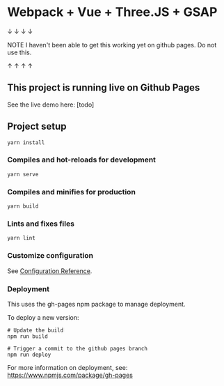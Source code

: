 # Webpack + Vue + Three.JS + GSAP

↓
↓
↓
↓

NOTE
I haven't been able to get this working yet on github pages. Do not use this.

↑
↑
↑
↑



## This project is running live on Github Pages
See the live demo here: [todo]

## Project setup
```
yarn install
```

### Compiles and hot-reloads for development
```
yarn serve
```

### Compiles and minifies for production
```
yarn build
```

### Lints and fixes files
```
yarn lint
```

### Customize configuration
See [Configuration Reference](https://cli.vuejs.org/config/).

### Deployment
This uses the gh-pages npm package to manage deployment.

To deploy a new version:
```
# Update the build
npm run build

# Trigger a commit to the github pages branch
npm run deploy
```

For more information on deployment, see: https://www.npmjs.com/package/gh-pages

